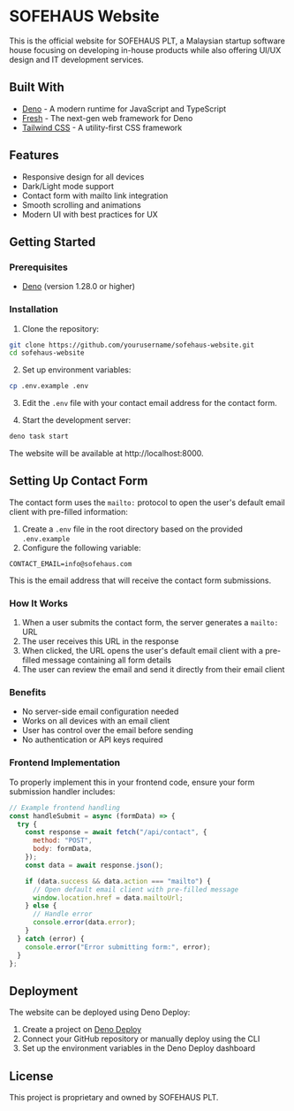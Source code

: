 # SOFEHAUS Website

This is the official website for SOFEHAUS PLT, a Malaysian startup software
house focusing on developing in-house products while also offering UI/UX design
and IT development services.

## Built With

- [Deno](https://deno.land/) - A modern runtime for JavaScript and TypeScript
- [Fresh](https://fresh.deno.dev/) - The next-gen web framework for Deno
- [Tailwind CSS](https://tailwindcss.com/) - A utility-first CSS framework

## Features

- Responsive design for all devices
- Dark/Light mode support
- Contact form with mailto link integration
- Smooth scrolling and animations
- Modern UI with best practices for UX

## Getting Started

### Prerequisites

- [Deno](https://deno.land/#installation) (version 1.28.0 or higher)

### Installation

1. Clone the repository:

```bash
git clone https://github.com/yourusername/sofehaus-website.git
cd sofehaus-website
```

2. Set up environment variables:

```bash
cp .env.example .env
```

3. Edit the `.env` file with your contact email address for the contact form.

4. Start the development server:

```bash
deno task start
```

The website will be available at http://localhost:8000.

## Setting Up Contact Form

The contact form uses the `mailto:` protocol to open the user's default email
client with pre-filled information:

1. Create a `.env` file in the root directory based on the provided
   `.env.example`
2. Configure the following variable:

```
CONTACT_EMAIL=info@sofehaus.com
```

This is the email address that will receive the contact form submissions.

### How It Works

1. When a user submits the contact form, the server generates a `mailto:` URL
2. The user receives this URL in the response
3. When clicked, the URL opens the user's default email client with a pre-filled
   message containing all form details
4. The user can review the email and send it directly from their email client

### Benefits

- No server-side email configuration needed
- Works on all devices with an email client
- User has control over the email before sending
- No authentication or API keys required

### Frontend Implementation

To properly implement this in your frontend code, ensure your form submission
handler includes:

```javascript
// Example frontend handling
const handleSubmit = async (formData) => {
  try {
    const response = await fetch("/api/contact", {
      method: "POST",
      body: formData,
    });
    const data = await response.json();

    if (data.success && data.action === "mailto") {
      // Open default email client with pre-filled message
      window.location.href = data.mailtoUrl;
    } else {
      // Handle error
      console.error(data.error);
    }
  } catch (error) {
    console.error("Error submitting form:", error);
  }
};
```

## Deployment

The website can be deployed using Deno Deploy:

1. Create a project on [Deno Deploy](https://deno.com/deploy)
2. Connect your GitHub repository or manually deploy using the CLI
3. Set up the environment variables in the Deno Deploy dashboard

## License

This project is proprietary and owned by SOFEHAUS PLT.

